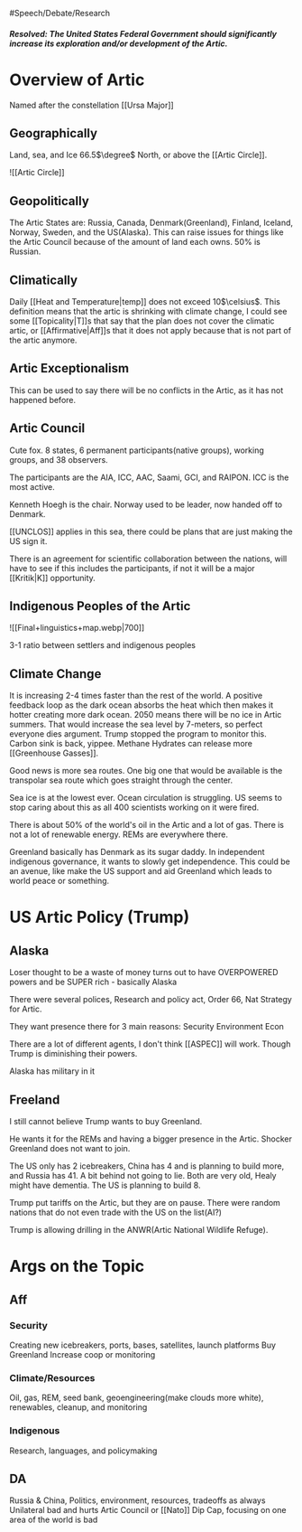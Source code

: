 #Speech/Debate/Research 

##### Resolved: The United States Federal Government should significantly increase its exploration and/or development of the Artic.

# Overview of Artic

Named after the constellation [[Ursa Major]]

## Geographically 

Land, sea, and Ice 66.5$\degree$ North, or above the [[Artic Circle]].

![[Artic Circle]]

## Geopolitically 

The Artic States are:
Russia, Canada, Denmark(Greenland), Finland, Iceland, Norway, Sweden, and the US(Alaska). This can raise issues for things like the Artic Council because of the amount of land each owns. 50% is Russian.

## Climatically 

Daily [[Heat and Temperature|temp]] does not exceed 10$\celsius$. 
This definition means that the artic is shrinking with climate change, I could see some [[Topicality|T]]s that say that the plan does not cover the climatic artic, or [[Affirmative|Aff]]s that it does not apply because that is not part of the artic anymore. 

## Artic Exceptionalism 

This can be used to say there will be no conflicts in the Artic, as it has not happened before. 

## Artic Council 

Cute fox. 8 states, 6 permanent participants(native groups), working groups, and 38 observers. 

The participants are the AIA, ICC, AAC, Saami, GCI, and RAIPON. ICC is the most active. 

Kenneth Hoegh is the chair. Norway used to be leader, now handed off to Denmark. 

[[UNCLOS]] applies in this sea, there could be plans that are just making the US sign it. 

There is an agreement for scientific collaboration between the nations, will have to see if this includes the participants, if not it will be a major [[Kritik|K]] opportunity. 

## Indigenous Peoples of the Artic 

![[Final+linguistics+map.webp|700]]

3-1 ratio between settlers and indigenous peoples

## Climate Change 

It is increasing 2-4 times faster than the rest of the world. A positive feedback loop as the dark ocean absorbs the heat which then makes it hotter creating more dark ocean. 2050 means there will be no ice in Artic summers. That would increase the sea level by 7-meters, so perfect everyone dies argument. Trump stopped the program to monitor this. Carbon sink is back, yippee. Methane Hydrates can release more [[Greenhouse Gasses]].

Good news is more sea routes. One big one that would be available is the transpolar sea route which goes straight through the center.

Sea ice is at the lowest ever. Ocean circulation is struggling. US seems to stop caring about this as all 400 scientists working on it were fired. 

There is about 50% of the world's oil in the Artic and a lot of gas. There is not a lot of renewable energy. REMs are everywhere there. 

Greenland basically has Denmark as its sugar daddy. In independent indigenous governance, it wants to slowly get independence. This could be an avenue, like make the US support and aid Greenland which leads to world peace or something. 

# US Artic Policy (Trump)

## Alaska
Loser thought to be a waste of money turns out to have OVERPOWERED powers and be SUPER rich - basically Alaska 

There were several polices, Research and policy act, Order 66, Nat Strategy for Artic.

They want presence there for 3 main reasons:
Security 
Environment
Econ 

There are a lot of different agents, I don't think [[ASPEC]] will work. Though Trump is diminishing their powers. 

Alaska has military in it 

## Freeland 

I still cannot believe Trump wants to buy Greenland. 

He wants it for the REMs and having a bigger presence in the Artic. Shocker Greenland does not want to join. 

The US only has 2 icebreakers, China has 4 and is planning to build more, and Russia has 41. A bit behind not going to lie. Both are very old, Healy might have dementia. The US is planning to build 8.

Trump put tariffs on the Artic, but they are on pause. There were random nations that do not even trade with the US on the list(AI?)

Trump is allowing drilling in the ANWR(Artic National Wildlife Refuge).

# Args on the Topic 

## Aff
### Security

Creating new icebreakers, ports, bases, satellites, launch platforms 
Buy Greenland 
Increase coop or monitoring


### Climate/Resources 

Oil, gas, REM, seed bank, geoengineering(make clouds more white), renewables, cleanup, and monitoring

### Indigenous

Research, languages, and policymaking 


## DA

Russia & China, Politics, environment, resources, tradeoffs as always
Unilateral bad and hurts Artic Council or [[Nato]] 
Dip Cap, focusing on one area of the world is bad 

